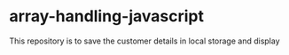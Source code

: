 # array-handling-javascript
This repository is to save the customer details in local storage and display
